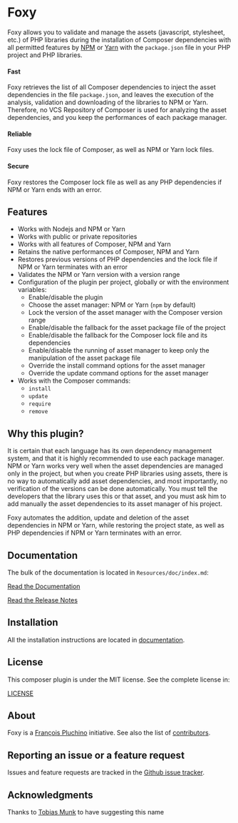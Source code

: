 Foxy
====

Foxy allows you to validate and manage the assets (javascript, stylesheet, etc.) of PHP libraries
during the installation of Composer dependencies with all permitted features
by [NPM](https://www.npmjs.com) or [Yarn](https://yarnpkg.com) with the `package.json` file
in your PHP project and PHP libraries.

#### Fast

Foxy retrieves the list of all Composer dependencies to inject the asset dependencies in the file `package.json`,
and leaves the execution of the analysis, validation and downloading of the libraries to NPM or Yarn. Therefore,
no VCS Repository of Composer is used for analyzing the asset dependencies, and you keep the performances
of each package manager.

#### Reliable

Foxy uses the lock file of Composer, as well as NPM or Yarn lock files.

#### Secure

Foxy restores the Composer lock file as well as any PHP dependencies if NPM or Yarn ends with an error.

Features
--------

- Works with Nodejs and NPM or Yarn
- Works with public or private repositories
- Works with all features of Composer, NPM and Yarn
- Retains the native performances of Composer, NPM and Yarn
- Restores previous versions of PHP dependencies and the lock file if NPM or Yarn terminates with an error
- Validates the NPM or Yarn version with a version range
- Configuration of the plugin per project, globally or with the environment variables:
  - Enable/disable the plugin
  - Choose the asset manager: NPM or Yarn (`npm` by default)
  - Lock the version of the asset manager with the Composer version range
  - Enable/disable the fallback for the asset package file of the project
  - Enable/disable the fallback for the Composer lock file and its dependencies
  - Enable/disable the running of asset manager to keep only the manipulation of the asset package file
  - Override the install command options for the asset manager
  - Override the update command options for the asset manager
- Works with the Composer commands:
  - `install`
  - `update`
  - `require`
  - `remove`

Why this plugin?
----------------

It is certain that each language has its own dependency management system, and that it is highly recommended to use
each package manager. NPM or Yarn works very well when the asset dependencies are managed only in the project,
but when you create PHP libraries using assets, there is no way to automatically add asset dependencies,
and most importantly, no verification of the versions can be done automatically. You must tell the developers
that the library uses this or that asset, and you must ask him to add manually the asset dependencies to its
asset manager of his project.

Foxy automates the addition, update and deletion of the asset dependencies in NPM or Yarn, while restoring
the project state, as well as PHP dependencies if NPM or Yarn terminates with an error.

Documentation
-------------

The bulk of the documentation is located in `Resources/doc/index.md`:

[Read the Documentation](Resources/doc/index.md)

[Read the Release Notes](https://github.com/foxypkg/foxy/releases)

Installation
------------

All the installation instructions are located in [documentation](Resources/doc/index.md).

License
-------

This composer plugin is under the MIT license. See the complete license in:

[LICENSE](LICENSE)

About
-----

Foxy is a [François Pluchino](https://github.com/francoispluchino) initiative.
See also the list of [contributors](https://github.com/foxypkg/foxy/contributors).

Reporting an issue or a feature request
---------------------------------------

Issues and feature requests are tracked in the [Github issue tracker](https://github.com/foxypkg/foxy/issues).

Acknowledgments
---------------

Thanks to [Tobias Munk](https://github.com/schmunk42) to have suggesting this name
